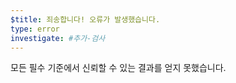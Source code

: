 ```yaml
---
$title: 죄송합니다! 오류가 발생했습니다.
type: error
investigate: #추가-검사
---
```


모든 필수 기준에서 신뢰할 수 있는 결과를 얻지 못했습니다.
